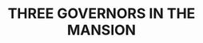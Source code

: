 ---
layout: post
title: "THREE GOVERNORS IN THE MANSION"
image: true
category: headlines
hl-title: "THREE GOVERNORS IN THE MANSION. "
hl-desc: "Gov. Edgar M. Chatto (second from right), former Gov. Constancio “Nonoy” Torralba (center) and former Gov. Rene L. Relampagos (second from left), now a graduating congressman in the first district is shown in the photo at the first floor of the Governor’s Mansion on Sunday, Oct. 21 as Torralba, now based in Cebu City, made a historic visit to the province to see the new Capitol building and the Panglao airport, his own brainchild. Also shown in the photo is Provincial Administrator AeDamalerio (exteme left) and Torralba’s men during his term at the Capitol, Atty. Dandan A. Bantugan (exteme right) and Romy S. Teruel (standing) together his wife, Elma and daughter."
dated: Octo. 21 - 27, 2018
archive: true
---